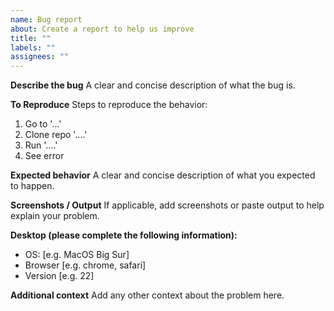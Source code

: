 ```yaml
---
name: Bug report
about: Create a report to help us improve
title: ""
labels: ""
assignees: ""
---
```


**Describe the bug**
A clear and concise description of what the bug is.

**To Reproduce**
Steps to reproduce the behavior:

1. Go to '...'
2. Clone repo '....'
3. Run '....'
4. See error

**Expected behavior**
A clear and concise description of what you expected to happen.

**Screenshots / Output**
If applicable, add screenshots or paste output to help explain your problem.

**Desktop (please complete the following information):**

- OS: [e.g. MacOS Big Sur]
- Browser [e.g. chrome, safari]
- Version [e.g. 22]

**Additional context**
Add any other context about the problem here.
